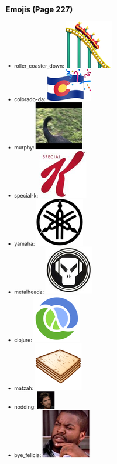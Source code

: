 
## Emojis (Page 227)

* roller_coaster_down: ![roller_coaster_down](output/roller_coaster_down.png)
* colorado-da: ![colorado-da](output/colorado-da.png)
* murphy: ![murphy](output/murphy.jpg)
* special-k: ![special-k](output/special-k.jpg)
* yamaha: ![yamaha](output/yamaha.png)
* metalheadz: ![metalheadz](output/metalheadz.jpg)
* clojure: ![clojure](output/clojure.png)
* matzah: ![matzah](output/matzah.png)
* nodding: ![nodding](output/nodding.gif)
* bye_felicia: ![bye_felicia](output/bye_felicia.jpg)
